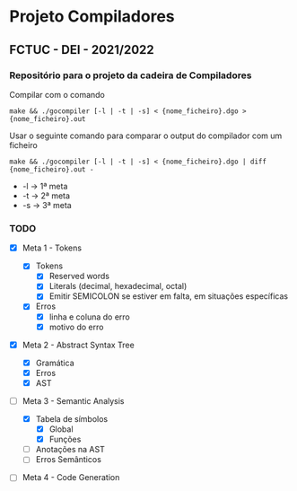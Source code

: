 # Projeto Compiladores
## FCTUC - DEI - 2021/2022

### Repositório para o projeto da cadeira de Compiladores

Compilar com o comando

```
make && ./gocompiler [-l | -t | -s] < {nome_ficheiro}.dgo > {nome_ficheiro}.out
```

Usar o seguinte comando para comparar o output do compilador com um ficheiro
```
make && ./gocompiler [-l | -t | -s] < {nome_ficheiro}.dgo | diff {nome_ficheiro}.out - 

```

 - -l -> 1ª meta
 - -t -> 2ª meta
 - -s -> 3ª meta

### TODO

- [x] Meta 1 - Tokens
    - [x] Tokens
        - [x] Reserved words
        - [x] Literals (decimal, hexadecimal, octal)
        - [x] Emitir SEMICOLON se estiver em falta, em situações específicas
    - [x] Erros
        - [x] linha e coluna do erro
        - [x] motivo do erro

- [x] Meta 2 - Abstract Syntax Tree
    - [x] Gramática
    - [x] Erros
    - [x] AST 

- [ ] Meta 3 - Semantic Analysis
    - [x] Tabela de símbolos
        - [x] Global
        - [x] Funções
    - [ ] Anotações na AST
    - [ ] Erros Semânticos

- [ ] Meta 4 - Code Generation

